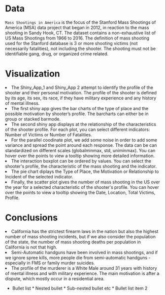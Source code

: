 # Data

`Mass Shootings in America` is the focus of the Stanford Mass Shootings of America (MSA) data project that began in 2012, in reaction to the mass shooting in Sandy Hook, CT. The dataset contains a non-exhaustive list of US Mass Shootings from 1966 to 2016. The definition of mass shooting used for the Stanford database is 3 or more shooting victims (not necessarily fatalities), not including the shooter. The shooting must not be identifiable gang, drug, or organized crime related.

# Visualization

<li> The Shiny_App_1 and Shiny_App 2 attempt to identify the profile of the shooter and their personal motivation. The profile of the shooter is defined by its age, its sex, its race, if they have military experience and any history of mental illness. </li> 

<li> The first shiny app gives the bar charts of the type of place and the possible motivation by shooter’s profile. The barcharts can either be in group or stacked barmode. </li>

<li> The second shiny app displays at the relationship of the characteristics of the shooter profile. For each plot, you can select different indicators: Number of Victims or Number of Fatalities.  </li>

  <li> For the parallel coodinate plot, we add some noise in order to add some variance and spread the point around each response. The data can be can standardized on different scales (globalminmax, std, uniminmax). You can hover over the points to view a tooltip showing more detailed information.</li>

  <li> The interaction boxplot can be ordered by values. You can select the shooter's profile, the characteristic of the mass shooting and the indicator.</li>

  <li> The pie chart diplays the Type of Place, the Motivation or Relationship to Incident of the selected indicator.</li>

  <li> Finally, the scatter plot gives the number of mass shooting in the US over the year for a selected characteristic of the shooter's profile.  You can hover over the points to view a tooltip showing the Date, Location, Total Victims, Profile. </li>

# Conclusions

<li> California has the strictest firearm laws in the nation but also the highest number of mass shooting incidents, but if we also consider the population of the state, the number of mass shooting deaths per population in California is not that high. </li>

<li> Semi-Automatic handguns have been involved in mass shootings, and if we ignore spree kills, more people die from semi-automatic handguns - especially in FMS or family murder suicides. </li>

<li> The profile of the murderer is a White Male around 31 years with history of mental illness and with military experience. The main motivation is after a dispute, which mostly occur in a residential area. </li>

* Bullet list
              * Nested bullet
                  * Sub-nested bullet etc
          * Bullet list item 2


